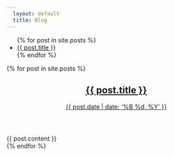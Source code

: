 ```yaml
---
  layout: default
  title: Blog
---
```

<ul>
  {% for post in site.posts %}
    <li>
      <a href="{{ post.url | prepend: site.baseurl }}">{{ post.title }}</a>
    </li>
  {% endfor %}
</ul>

<div class="listing">
    {% for post in site.posts %}
    <article>
        <header class="entry-header">
            <h2 class="entry-title">
            <a href="{{ post.url | prepend: site.baseurl }}">{{ post.title }}</a>
            </h2>
            <p class="published" datetime="{{ post.date }}" pubdate="">
            <a href="{{ post.url | prepend: site.baseurl }}">{{ post.date | date: '%B %d, %Y' }}</a>
            </p>
        </header>
        <div class="entry-content">
            {{ post.content }}
        </div>
    </article>
    {% endfor %}
</div>

